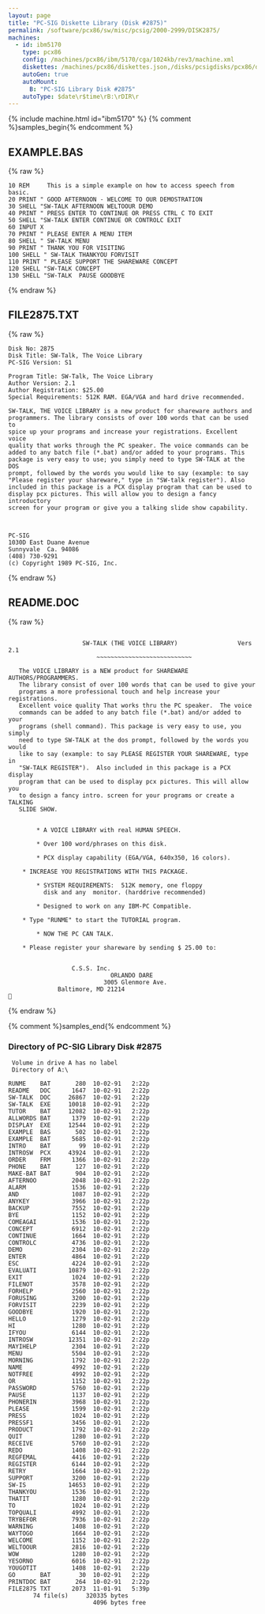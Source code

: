 ```yaml
---
layout: page
title: "PC-SIG Diskette Library (Disk #2875)"
permalink: /software/pcx86/sw/misc/pcsig/2000-2999/DISK2875/
machines:
  - id: ibm5170
    type: pcx86
    config: /machines/pcx86/ibm/5170/cga/1024kb/rev3/machine.xml
    diskettes: /machines/pcx86/diskettes.json,/disks/pcsigdisks/pcx86/diskettes.json
    autoGen: true
    autoMount:
      B: "PC-SIG Library Disk #2875"
    autoType: $date\r$time\rB:\rDIR\r
---
```


{% include machine.html id="ibm5170" %}
{% comment %}samples_begin{% endcomment %}

## EXAMPLE.BAS

{% raw %}
```bas
10 REM     This is a simple example on how to access speech from basic.
20 PRINT " GOOD AFTERNOON - WELCOME TO OUR DEMOSTRATION
30 SHELL "SW-TALK AFTERNOON WELTOOUR DEMO
40 PRINT " PRESS ENTER TO CONTINUE OR PRESS CTRL C TO EXIT
50 SHELL "SW-TALK ENTER CONTINUE OR CONTROLC EXIT
60 INPUT X
70 PRINT " PLEASE ENTER A MENU ITEM
80 SHELL " SW-TALK MENU
90 PRINT " THANK YOU FOR VISITING
100 SHELL " SW-TALK THANKYOU FORVISIT
110 PRINT " PLEASE SUPPORT THE SHAREWARE CONCEPT
120 SHELL "SW-TALK CONCEPT
130 SHELL "SW-TALK  PAUSE GOODBYE
```
{% endraw %}

## FILE2875.TXT

{% raw %}
```
Disk No: 2875                                                           
Disk Title: SW-Talk, The Voice Library                                  
PC-SIG Version: S1                                                      
                                                                        
Program Title: SW-Talk, The Voice Library                               
Author Version: 2.1                                                     
Author Registration: $25.00                                             
Special Requirements: 512K RAM. EGA/VGA and hard drive recommended.     
                                                                        
SW-TALK, THE VOICE LIBRARY is a new product for shareware authors and   
programmers. The library consists of over 100 words that can be used to 
spice up your programs and increase your registrations. Excellent voice 
quality that works through the PC speaker. The voice commands can be    
added to any batch file (*.bat) and/or added to your programs. This     
package is very easy to use; you simply need to type SW-TALK at the DOS 
prompt, followed by the words you would like to say (example: to say    
"Please register your shareware," type in "SW-talk register"). Also     
included in this package is a PCX display program that can be used to   
display pcx pictures. This will allow you to design a fancy introductory
screen for your program or give you a talking slide show capability.    
                                                                        
                                                                        
                                                                        
PC-SIG                                                                  
1030D East Duane Avenue                                                 
Sunnyvale  Ca. 94086                                                    
(408) 730-9291                                                          
(c) Copyright 1989 PC-SIG, Inc.                                         
```
{% endraw %}

## README.DOC

{% raw %}
```

                	 SW-TALK (THE VOICE LIBRARY)                 Vers 2.1
                         ~~~~~~~~~~~~~~~~~~~~~~~~~~~

   The VOICE LIBRARY is a NEW product for SHAREWARE AUTHORS/PROGRAMMERS.
   The library consist of over 100 words that can be used to give your
   programs a more professional touch and help increase your registrations.
   Excellent voice quality That works thru the PC speaker.  The voice 
   commands can be added to any batch file (*.bat) and/or added to your 
   programs (shell command). This package is very easy to use, you simply 
   need to type SW-TALK at the dos prompt, followed by the words you would 
   like to say (example: to say PLEASE REGISTER YOUR SHAREWARE, type in 
   "SW-TALK REGISTER").  Also included in this package is a PCX display 
   program that can be used to display pcx pictures. This will allow you
   to design a fancy intro. screen for your programs or create a TALKING
   SLIDE SHOW.


        * A VOICE LIBRARY with real HUMAN SPEECH.

        * Over 100 word/phrases on this disk.

        * PCX display capability (EGA/VGA, 640x350, 16 colors).

	* INCREASE YOU REGISTRATIONS WITH THIS PACKAGE.

        * SYSTEM REQUIREMENTS:  512K memory, one floppy
          disk and any  monitor. (harddrive recommended)

        * Designed to work on any IBM-PC Compatible.

	* Type "RUNME" to start the TUTORIAL program.

        * NOW THE PC CAN TALK.

	* Please register your shareware by sending $ 25.00 to:


			      C.S.S. Inc.
                             ORLANDO DARE
                           3005 Glenmore Ave.
			  Baltimore, MD 21214

```
{% endraw %}

{% comment %}samples_end{% endcomment %}

### Directory of PC-SIG Library Disk #2875

     Volume in drive A has no label
     Directory of A:\

    RUNME    BAT       280  10-02-91   2:22p
    README   DOC      1647  10-02-91   2:22p
    SW-TALK  DOC     26867  10-02-91   2:22p
    SW-TALK  EXE     10018  10-02-91   2:22p
    TUTOR    BAT     12082  10-02-91   2:22p
    ALLWORDS BAT      1379  10-02-91   2:22p
    DISPLAY  EXE     12544  10-02-91   2:22p
    EXAMPLE  BAS       502  10-02-91   2:22p
    EXAMPLE  BAT      5685  10-02-91   2:22p
    INTRO    BAT        99  10-02-91   2:22p
    INTROSW  PCX     43924  10-02-91   2:22p
    ORDER    FRM      1366  10-02-91   2:22p
    PHONE    BAT       127  10-02-91   2:22p
    MAKE-BAT BAT       904  10-02-91   2:22p
    AFTERNOO          2048  10-02-91   2:22p
    ALARM             1536  10-02-91   2:22p
    AND               1087  10-02-91   2:22p
    ANYKEY            3966  10-02-91   2:22p
    BACKUP            7552  10-02-91   2:22p
    BYE               1152  10-02-91   2:22p
    COMEAGAI          1536  10-02-91   2:22p
    CONCEPT           6912  10-02-91   2:22p
    CONTINUE          1664  10-02-91   2:22p
    CONTROLC          4736  10-02-91   2:22p
    DEMO              2304  10-02-91   2:22p
    ENTER             4864  10-02-91   2:22p
    ESC               4224  10-02-91   2:22p
    EVALUATI         10879  10-02-91   2:22p
    EXIT              1024  10-02-91   2:22p
    FILENOT           3578  10-02-91   2:22p
    FORHELP           2560  10-02-91   2:22p
    FORUSING          3200  10-02-91   2:22p
    FORVISIT          2239  10-02-91   2:22p
    GOODBYE           1920  10-02-91   2:22p
    HELLO             1279  10-02-91   2:22p
    HI                1280  10-02-91   2:22p
    IFYOU             6144  10-02-91   2:22p
    INTROSW          12351  10-02-91   2:22p
    MAYIHELP          2304  10-02-91   2:22p
    MENU              5504  10-02-91   2:22p
    MORNING           1792  10-02-91   2:22p
    NAME              4992  10-02-91   2:22p
    NOTFREE           4992  10-02-91   2:22p
    OR                1152  10-02-91   2:22p
    PASSWORD          5760  10-02-91   2:22p
    PAUSE             1137  10-02-91   2:22p
    PHONERIN          3968  10-02-91   2:22p
    PLEASE            1599  10-02-91   2:22p
    PRESS             1024  10-02-91   2:22p
    PRESSF1           3456  10-02-91   2:22p
    PRODUCT           1792  10-02-91   2:22p
    QUIT              1280  10-02-91   2:22p
    RECEIVE           5760  10-02-91   2:22p
    REDO              1408  10-02-91   2:22p
    REGFEMAL          4416  10-02-91   2:22p
    REGISTER          6144  10-02-91   2:22p
    RETRY             1664  10-02-91   2:22p
    SUPPORT           3200  10-02-91   2:22p
    SW-IS            14653  10-02-91   2:22p
    THANKYOU          1536  10-02-91   2:22p
    THATIT            1280  10-02-91   2:22p
    TO                1024  10-02-91   2:22p
    TOPQUALI          4992  10-02-91   2:22p
    TRYBEFOR          7936  10-02-91   2:22p
    WARNING           1408  10-02-91   2:22p
    WAYTOGO           1664  10-02-91   2:22p
    WELCOME           1152  10-02-91   2:22p
    WELTOOUR          2816  10-02-91   2:22p
    WOW               1280  10-02-91   2:22p
    YESORNO           6016  10-02-91   2:22p
    YOUGOTIT          1408  10-02-91   2:22p
    GO       BAT        30  10-02-91   2:22p
    PRINTDOC BAT       264  10-02-91   2:22p
    FILE2875 TXT      2073  11-01-91   5:39p
           74 file(s)     320335 bytes
                            4096 bytes free
